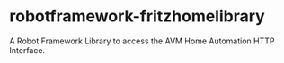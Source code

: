 # robotframework-fritzhomelibrary
A Robot Framework Library to access the AVM Home Automation HTTP Interface.
